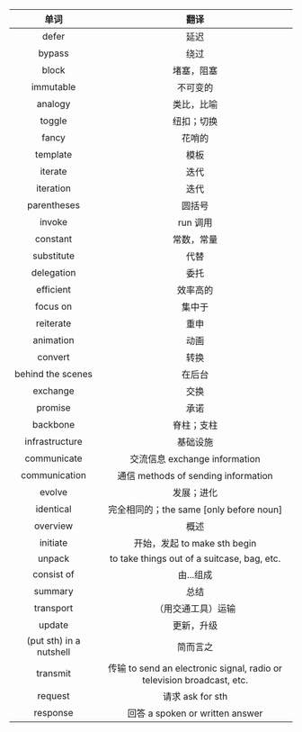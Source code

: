 |          单词           |                                  翻译                                  |
| :---------------------: | :--------------------------------------------------------------------: |
|          defer          |                                  延迟                                  |
|         bypass          |                                  绕过                                  |
|          block          |                               堵塞，阻塞                               |
|        immutable        |                                不可变的                                |
|         analogy         |                               类比，比喻                               |
|         toggle          |                               纽扣；切换                               |
|          fancy          |                                 花哨的                                 |
|        template         |                                  模板                                  |
|         iterate         |                                  迭代                                  |
|        iteration        |                                  迭代                                  |
|       parentheses       |                                 圆括号                                 |
|         invoke          |                                run 调用                                |
|        constant         |                               常数，常量                               |
|       substitute        |                                  代替                                  |
|       delegation        |                                  委托                                  |
|        efficient        |                                效率高的                                |
|        focus on         |                                 集中于                                 |
|        reiterate        |                                  重申                                  |
|        animation        |                                  动画                                  |
|         convert         |                                  转换                                  |
|    behind the scenes    |                                 在后台                                 |
|        exchange         |                                  交换                                  |
|         promise         |                                  承诺                                  |
|        backbone         |                               脊柱；支柱                               |
|     infrastructure      |                                基础设施                                |
|       communicate       |                     交流信息 exchange information                      |
|      communication      |                  通信 methods of sending information                   |
|         evolve          |                               发展；进化                               |
|        identical        |                完全相同的；the same [only before noun]                 |
|        overview         |                                  概述                                  |
|        initiate         |                      开始，发起 to make sth begin                      |
|         unpack          |              to take things out of a suitcase, bag, etc.               |
|       consist of        |                               由...组成                                |
|         summary         |                                  总结                                  |
|        transport        |                           （用交通工具）运输                           |
|         update          |                               更新，升级                               |
| (put sth) in a nutshell |                                简而言之                                |
|        transmit         | 传输 to send an electronic signal, radio or television broadcast, etc. |
|         request         |                            请求 ask for sth                            |
|        response         |                    回答 a spoken or written answer                     |



